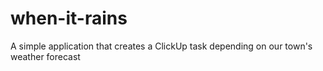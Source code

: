 # when-it-rains
A simple application that creates a ClickUp task depending on our town's weather forecast
